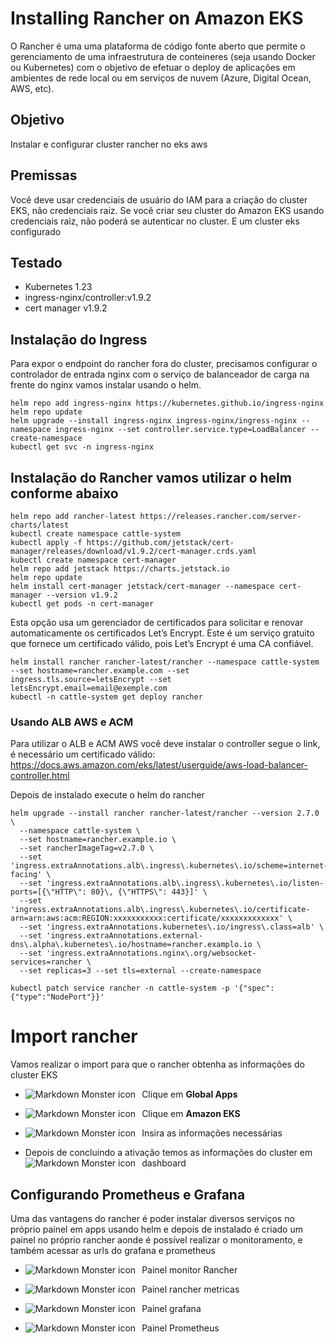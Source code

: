 # Installing Rancher on Amazon EKS

O Rancher é uma uma plataforma de código fonte aberto que permite o gerenciamento de uma infraestrutura de conteineres (seja usando Docker ou Kubernetes) com o objetivo de efetuar o deploy de aplicações em ambientes de rede local ou em serviços de nuvem (Azure, Digital Ocean, AWS, etc).

## Objetivo
Instalar e configurar cluster rancher no eks aws

## Premissas
Você deve usar credenciais de usuário do IAM para a criação do cluster EKS, não credenciais raiz. Se você criar seu cluster do Amazon EKS usando credenciais raiz, não poderá se autenticar no cluster.
E um cluster eks configurado

## Testado
 - Kubernetes 1.23
 - ingress-nginx/controller:v1.9.2
 - cert manager v1.9.2

## Instalação do Ingress
Para expor o endpoint do rancher fora do cluster, precisamos configurar o controlador de entrada nginx com o serviço de balanceador de carga na frente do nginx vamos instalar usando o helm.
```
helm repo add ingress-nginx https://kubernetes.github.io/ingress-nginx
helm repo update
helm upgrade --install ingress-nginx ingress-nginx/ingress-nginx --namespace ingress-nginx --set controller.service.type=LoadBalancer --create-namespace
kubectl get svc -n ingress-nginx
```
## Instalação do Rancher vamos utilizar o helm conforme abaixo 
```
helm repo add rancher-latest https://releases.rancher.com/server-charts/latest
kubectl create namespace cattle-system
kubectl apply -f https://github.com/jetstack/cert-manager/releases/download/v1.9.2/cert-manager.crds.yaml
kubectl create namespace cert-manager
helm repo add jetstack https://charts.jetstack.io
helm repo update
helm install cert-manager jetstack/cert-manager --namespace cert-manager --version v1.9.2
kubectl get pods -n cert-manager
```
Esta opção usa um gerenciador de certificados para solicitar e renovar automaticamente os certificados Let’s Encrypt. Este é um serviço gratuito que fornece um certificado válido, pois Let’s Encrypt é uma CA confiável.
```
helm install rancher rancher-latest/rancher --namespace cattle-system --set hostname=rancher.example.com --set ingress.tls.source=letsEncrypt --set letsEncrypt.email=email@exemple.com
kubectl -n cattle-system get deploy rancher
```
### Usando ALB AWS e ACM
Para utilizar o ALB e ACM AWS você deve instalar o controller segue o link, é necessário um certificado válido:
https://docs.aws.amazon.com/eks/latest/userguide/aws-load-balancer-controller.html

Depois de instalado execute o  helm do rancher

```
helm upgrade --install rancher rancher-latest/rancher --version 2.7.0 \
  --namespace cattle-system \
  --set hostname=rancher.example.io \
  --set rancherImageTag=v2.7.0 \
  --set 'ingress.extraAnnotations.alb\.ingress\.kubernetes\.io/scheme=internet-facing' \
  --set 'ingress.extraAnnotations.alb\.ingress\.kubernetes\.io/listen-ports=[{\"HTTP\": 80}\, {\"HTTPS\": 443}]' \
  --set 'ingress.extraAnnotations.alb\.ingress\.kubernetes\.io/certificate-arn=arn:aws:acm:REGION:xxxxxxxxxxx:certificate/xxxxxxxxxxxxx' \
  --set 'ingress.extraAnnotations.kubernetes\.io/ingress\.class=alb' \
  --set 'ingress.extraAnnotations.external-dns\.alpha\.kubernetes\.io/hostname=rancher.examplo.io \
  --set 'ingress.extraAnnotations.nginx\.org/websocket-services=rancher \
  --set replicas=3 --set tls=external --create-namespace
```

```
kubectl patch service rancher -n cattle-system -p '{"spec":{"type":"NodePort"}}'
```

# Import rancher

Vamos realizar o import para que o rancher obtenha as informações do cluster EKS

- Clique em **Global Apps**
<img src="https://i.imgur.com/Jm2xATH.png"
     alt="Markdown Monster icon"
     style="float: left; margin-right: 10px;" />

- Clique em **Amazon EKS**
<img src="https://i.imgur.com/6cv0f8J.png"
     alt="Markdown Monster icon"
     style="float: left; margin-right: 10px;" />

- Insira as informações necessárias
<img src="https://i.imgur.com/ASN6ett.png"
     alt="Markdown Monster icon"
     style="float: left; margin-right: 10px;" />

- Depois de concluindo a ativação temos as informações do cluster em dashboard
<img src="https://i.imgur.com/hLksD82.png"
     alt="Markdown Monster icon"
     style="float: left; margin-right: 10px;" />

## Configurando Prometheus e Grafana

Uma das vantagens do rancher é poder instalar diversos serviços no próprio painel em apps usando helm e depois de instalado é criado um painel no próprio rancher aonde é possível realizar o monitoramento, e também acessar as urls do grafana e prometheus

- Painel monitor Rancher
<img src="https://i.imgur.com/s4mB65W.png"
     alt="Markdown Monster icon"
     style="float: left; margin-right: 10px;" />

- Painel rancher metricas
<img src="https://i.imgur.com/gaxuCHn.png"
     alt="Markdown Monster icon"
     style="float: left; margin-right: 10px;" />

- Painel grafana 
<img src="https://i.imgur.com/9RljEVH.png"
     alt="Markdown Monster icon"
     style="float: left; margin-right: 10px;" />

- Painel Prometheus
<img src="https://i.imgur.com/3oVYwOJ.png"
     alt="Markdown Monster icon"
     style="float: left; margin-right: 10px;" />
